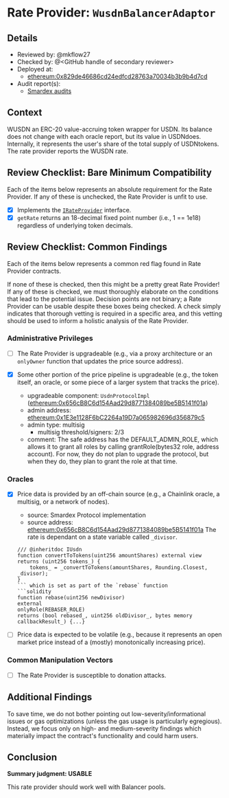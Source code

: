 # Rate Provider: `WusdnBalancerAdaptor`

## Details
- Reviewed by: @mkflow27
- Checked by: @\<GitHub handle of secondary reviewer\>
- Deployed at:
    - [ethereum:0x829de46686cd24edfcd28763a70034b3b9b4d7cd](https://etherscan.io/address/0x829de46686cd24edfcd28763a70034b3b9b4d7cd#code)
- Audit report(s):
    - [Smardex audits](https://docs.smardex.io/ultimate-synthetic-delta-neutral/audits)

## Context
WUSDN an ERC-20 value-accruing token wrapper for USDN. Its balance does not change with each oracle report, but its value in USDNdoes. Internally, it represents the user's share of the total supply of USDNtokens. The rate provider reports the WUSDN rate. 

## Review Checklist: Bare Minimum Compatibility
Each of the items below represents an absolute requirement for the Rate Provider. If any of these is unchecked, the Rate Provider is unfit to use.

- [x] Implements the [`IRateProvider`](https://github.com/balancer/balancer-v2-monorepo/blob/bc3b3fee6e13e01d2efe610ed8118fdb74dfc1f2/pkg/interfaces/contracts/pool-utils/IRateProvider.sol) interface.
- [x] `getRate` returns an 18-decimal fixed point number (i.e., 1 == 1e18) regardless of underlying token decimals.

## Review Checklist: Common Findings
Each of the items below represents a common red flag found in Rate Provider contracts.

If none of these is checked, then this might be a pretty great Rate Provider! If any of these is checked, we must thoroughly elaborate on the conditions that lead to the potential issue. Decision points are not binary; a Rate Provider can be usable despite these boxes being checked. A check simply indicates that thorough vetting is required in a specific area, and this vetting should be used to inform a holistic analysis of the Rate Provider.

### Administrative Privileges
- [ ] The Rate Provider is upgradeable (e.g., via a proxy architecture or an `onlyOwner` function that updates the price source address).

- [x] Some other portion of the price pipeline is upgradeable (e.g., the token itself, an oracle, or some piece of a larger system that tracks the price).
    - upgradeable component: `UsdnProtocolImpl` ([ethereum:0x656cB8C6d154Aad29d8771384089be5B5141f01a](https://etherscan.io/address/0x656cB8C6d154Aad29d8771384089be5B5141f01a#readProxyContract))
    - admin address: [ethereum:0x1E3e1128F6bC2264a19D7a065982696d356879c5](https://etherscan.io/address/0x1E3e1128F6bC2264a19D7a065982696d356879c5)
    - admin type: multisig
        - multisig threshold/signers: 2/3
    - comment: The safe address has the DEFAULT_ADMIN_ROLE, which allows it to grant all roles by calling grantRole(bytes32 role, address account). For now, they do not plan to upgrade the protocol, but when they do, they plan to grant the role at that time.

### Oracles
- [x] Price data is provided by an off-chain source (e.g., a Chainlink oracle, a multisig, or a network of nodes). 
    - source: Smardex Protocol implementation
    - source address: [ethereum:0x656cB8C6d154Aad29d8771384089be5B5141f01a](https://etherscan.io/address/0x656cB8C6d154Aad29d8771384089be5B5141f01a#readProxyContract)
    The rate is dependant on a state variable called `_divisor`.
    ```solidity
    /// @inheritdoc IUsdn
    function convertToTokens(uint256 amountShares) external view returns (uint256 tokens_) {
        tokens_ = _convertToTokens(amountShares, Rounding.Closest, _divisor);
    }
    ``` which is set as part of the `rebase` function
    ```solidity
    function rebase(uint256 newDivisor)
    external
    onlyRole(REBASER_ROLE)
    returns (bool rebased_, uint256 oldDivisor_, bytes memory callbackResult_) {...}
    ```

- [ ] Price data is expected to be volatile (e.g., because it represents an open market price instead of a (mostly) monotonically increasing price).

### Common Manipulation Vectors
- [ ] The Rate Provider is susceptible to donation attacks.

## Additional Findings
To save time, we do not bother pointing out low-severity/informational issues or gas optimizations (unless the gas usage is particularly egregious). Instead, we focus only on high- and medium-severity findings which materially impact the contract's functionality and could harm users.

## Conclusion
**Summary judgment: USABLE**

This rate provider should work well with Balancer pools. 
